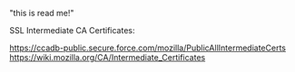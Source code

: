 "this is read me!" 


SSL Intermediate CA Certificates:

https://ccadb-public.secure.force.com/mozilla/PublicAllIntermediateCerts
https://wiki.mozilla.org/CA/Intermediate_Certificates
